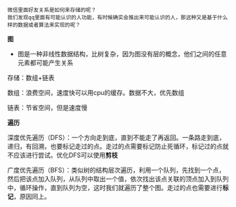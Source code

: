 ```
微信里面好友关系是如何来存储的呢？
我们发现qq里面有可能认识的人功能，有时候确实会推出来可能认识的人，那这种又是基于什么样的数据或者算法来实现的呢？
```

**图**

- 图是一种非线性数据结构，比树复杂，因为图没有层的概念，他们之间的任意元素都可能产生关系



存储：数组+链表

数组：浪费空间，速度快可以用cpu的缓存。数据不大，优先数组

链表：节省空间，但是速度慢



**遍历**

深度优先遍历（DFS）：一个方向走到底，直到不能走了再返回。一条路走到底，递归，有回溯，也要标记走过的点。走过的点需要标记防止死循环，标记过的点就不应该进行尝试。优化DFS可以使用**剪枝**

广度优先遍历（BFS）：类似树的结构层次遍历，利用一个队列，先找到一个点，然后把该点加入队列，从队列中取出一个值，依次找出该点关联的顶点加入到队列中，循环操作，直到队列为空，这时我们就遍历了整个图。走过的点也需要进行**标记**，原因同上。